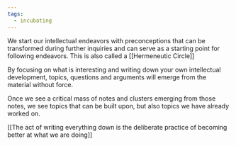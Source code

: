 ```yaml
---
tags:
  - incubating
---
```

We start our intellectual endeavors with preconceptions that can be transformed during further inquiries and can serve as a starting point for following endeavors. This is also called a [[Hermeneutic Circle]] 

By focusing on what is interesting and writing down your own intellectual development, topics, questions and arguments will emerge from the material without force. 

Once we see a critical mass of notes and clusters emerging from those notes, we see topics that can be built upon, but also topics we have already worked on.

[[The act of writing everything down is the deliberate practice of becoming better at what we are doing]]